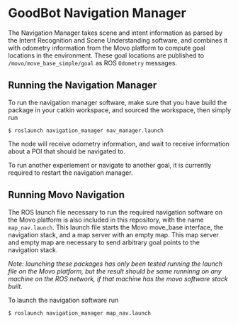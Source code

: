 # GoodBot Navigation Manager

The Navigation Manager takes scene and intent information as parsed by the Intent Recognition and Scene Understanding software, and combines it with odometry information from the Movo platform to compute goal locations in the environment. These goal locations are published to `/movo/move_base_simple/goal` as ROS `Odometry` messages.

## Running the Navigation Manager

To run the navigation manager software, make sure that you have build the package in your catkin workspace, and sourced the workspace, then simply run

```
$ roslaunch navigation_manager nav_manager.launch
```

The node will receive odometry information, and wait to receive information about a POI that should be navigated to.

To run another experiement or navigate to another goal, it is currently required to restart the navigation manager.

## Running Movo Navigation

The ROS launch file necessary to run the required navigation software on the Movo platform is also included in this repository, with the name `map_nav.launch`. This launch file starts the Movo move_base interface, the navigation stack, and a map server with an empty map. This map server and empty map are necessary to send arbitrary goal points to the navigation stack.

_Note: launching these packages has only been tested running the launch file on the Movo platform, but the result should be same runninng on any machine on the ROS network, if that machine has the movo software stack built._

To launch the navigation software run

```
$ roslaunch navigation_manager map_nav.launch
```